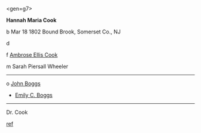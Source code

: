 <gen=g7>

<b>Hannah Maria Cook</b>

b Mar 18 1802 Bound Brook, Somerset Co., NJ

d

f [Ambrose Ellis Cook](../g8/ambrose_ellis_cook.md)

m Sarah Piersall Wheeler

<hr>

o [John Boggs](../g7/john_boggs.md)

- [Emily C. Boggs](../g6/emily_boggs.md)

<hr>

Dr. Cook

[ref](http://www.gdcooke.org/ss/default.aspx/page/org2-o/p31.htm)